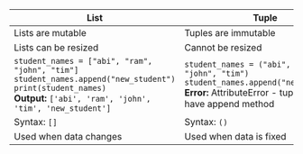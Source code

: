 | List | Tuple |
|------|-------|
| Lists are mutable | Tuples are immutable |
| Lists can be resized | Cannot be resized |
| `student_names = ["abi", "ram", "john", "tim"]`<br>`student_names.append("new_student")`<br>`print(student_names)`<br>**Output:** `['abi', 'ram', 'john', 'tim', 'new_student']` | `student_names = ("abi", "ram", "john", "tim")`<br>`student_names.append("new_student")`<br>**Error:** AttributeError - tuples don't have append method |
| Syntax: `[]` | Syntax: `()` |
| Used when data changes | Used when data is fixed |
